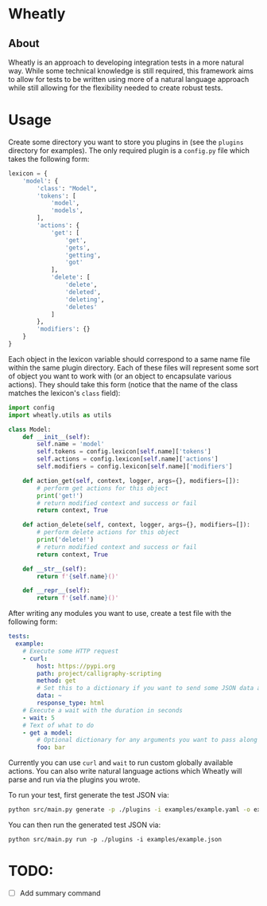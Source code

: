 # Wheatly
## About
Wheatly is an approach to developing integration tests in a more natural way. While some technical knowledge is still required, this framework aims to allow for tests to be written using more of a natural language approach while still allowing for the flexibility needed to create robust tests.

# Usage
Create some directory you want to store you plugins in (see the `plugins` directory for examples). The only required plugin is a `config.py` file which takes the following form:

```python
lexicon = {
    'model': {
        'class': "Model",
        'tokens': [
            'model',
            'models',
        ],
        'actions': {
            'get': [
                'get',
                'gets',
                'getting',
                'got'
            ],
            'delete': [
                'delete',
                'deleted',
                'deleting',
                'deletes'
            ]
        },
        'modifiers': {}
    }
}
```

Each object in the lexicon variable should correspond to a same name file within the same plugin directory. Each of these files will represent some sort of object you want to work with (or an object to encapsulate various actions). They should take this form (notice that the name of the class matches the lexicon's `class` field):

```python
import config
import wheatly.utils as utils

class Model:
    def __init__(self):
        self.name = 'model'
        self.tokens = config.lexicon[self.name]['tokens']
        self.actions = config.lexicon[self.name]['actions']
        self.modifiers = config.lexicon[self.name]['modifiers']

    def action_get(self, context, logger, args={}, modifiers=[]):
        # perform get actions for this object
        print('get!')
        # return modified context and success or fail
        return context, True

    def action_delete(self, context, logger, args={}, modifiers=[]):
        # perform delete actions for this object 
        print('delete!')
        # return modified context and success or fail
        return context, True

    def __str__(self):
        return f'{self.name}()'

    def __repr__(self):
        return f'{self.name}()'
```

After writing any modules you want to use, create a test file with the following form:

```yaml
tests:
  example:
    # Execute some HTTP request
    - curl:
        host: https://pypi.org
        path: project/calligraphy-scripting
        method: get
        # Set this to a dictionary if you want to send some JSON data alone with the request
        data: ~
        response_type: html
    # Execute a wait with the duration in seconds
    - wait: 5
    # Text of what to do
    - get a model:
        # Optional dictionary for any arguments you want to pass along
        foo: bar
```

Currently you can use `curl` and `wait` to run custom globally available actions. You can also write natural language actions which Wheatly will parse and run via the plugins you wrote.

To run your test, first generate the test JSON via:

```bash
python src/main.py generate -p ./plugins -i examples/example.yaml -o examples/example.json
```

You can then run the generated test JSON via:

```
python src/main.py run -p ./plugins -i examples/example.json
```

# TODO: 

- [ ] Add summary command
